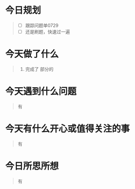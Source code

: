 # 今日规划

> - [ ] 跟踪问题单0729
> - [ ] 还是刷题，快速过一遍

# 今天做了什么

> 1. 完成了 部分的

# 今天遇到什么问题

> 有

# 今天有什么开心或值得关注的事

> 有

# 今日所思所想

> 有
>
